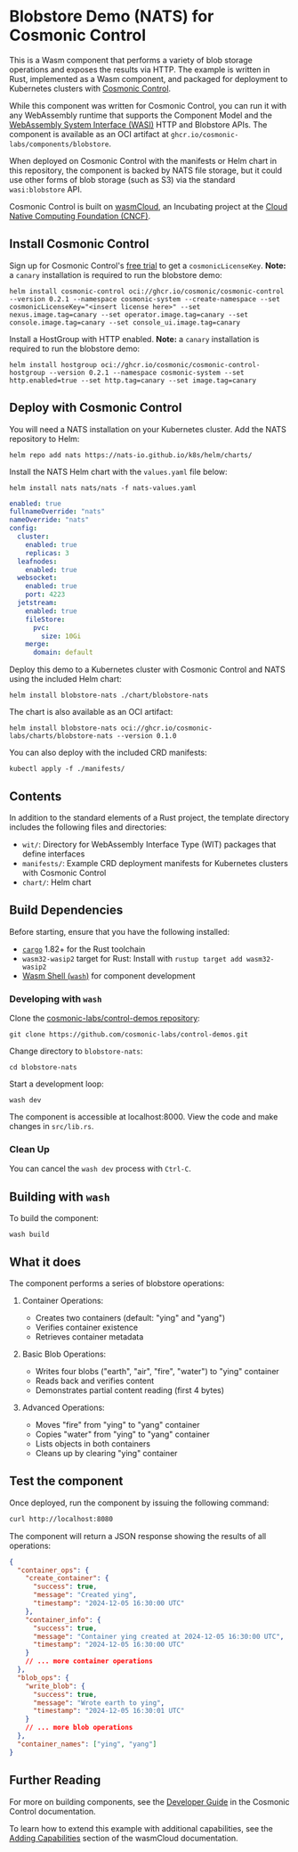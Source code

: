 # Blobstore Demo (NATS) for Cosmonic Control

This is a Wasm component that performs a variety of blob storage operations and exposes the results via HTTP. The example is written in Rust, implemented as a Wasm component, and packaged for deployment to Kubernetes clusters with [Cosmonic Control](https://cosmonic.com/docs/). 

While this component was written for Cosmonic Control, you can run it with any WebAssembly runtime that supports the Component Model and the [WebAssembly System Interface (WASI)](https://wasi.dev/) HTTP and Blobstore APIs. The component is available as an OCI artifact at `ghcr.io/cosmonic-labs/components/blobstore`.

When deployed on Cosmonic Control with the manifests or Helm chart in this repository, the component is backed by NATS file storage, but it could use other forms of blob storage (such as S3) via the standard `wasi:blobstore` API.

Cosmonic Control is built on [wasmCloud](https://wasmcloud.com/), an Incubating project at the [Cloud Native Computing Foundation (CNCF)](https://www.cncf.io/).

## Install Cosmonic Control

Sign up for Cosmonic Control's [free trial](https://cosmonic.com/trial) to get a `cosmonicLicenseKey`. **Note:** a `canary` installation is required to run the blobstore demo:

```shell
helm install cosmonic-control oci://ghcr.io/cosmonic/cosmonic-control --version 0.2.1 --namespace cosmonic-system --create-namespace --set cosmonicLicenseKey="<insert license here>" --set nexus.image.tag=canary --set operator.image.tag=canary --set console.image.tag=canary --set console_ui.image.tag=canary
```

Install a HostGroup with HTTP enabled. **Note:** a `canary` installation is required to run the blobstore demo:  

```shell
helm install hostgroup oci://ghcr.io/cosmonic/cosmonic-control-hostgroup --version 0.2.1 --namespace cosmonic-system --set http.enabled=true --set http.tag=canary --set image.tag=canary
```

## Deploy with Cosmonic Control

You will need a NATS installation on your Kubernetes cluster. Add the NATS repository to Helm:

```shell
helm repo add nats https://nats-io.github.io/k8s/helm/charts/
```

Install the NATS Helm chart with the `values.yaml` file below:

```shell
helm install nats nats/nats -f nats-values.yaml
```
```yaml
enabled: true
fullnameOverride: "nats"
nameOverride: "nats"
config:
  cluster:
    enabled: true
    replicas: 3
  leafnodes:
    enabled: true
  websocket:
    enabled: true
    port: 4223
  jetstream:
    enabled: true
    fileStore:
      pvc:
        size: 10Gi
    merge:
      domain: default
```

Deploy this demo to a Kubernetes cluster with Cosmonic Control and NATS using the included Helm chart:

```shell
helm install blobstore-nats ./chart/blobstore-nats
```

The chart is also available as an OCI artifact:

```shell
helm install blobstore-nats oci://ghcr.io/cosmonic-labs/charts/blobstore-nats --version 0.1.0
```

You can also deploy with the included CRD manifests:

```shell
kubectl apply -f ./manifests/
```

## Contents

In addition to the standard elements of a Rust project, the template directory includes the following files and directories:

- `wit/`: Directory for WebAssembly Interface Type (WIT) packages that define interfaces
- `manifests/`: Example CRD deployment manifests for Kubernetes clusters with Cosmonic Control
- `chart/`: Helm chart

## Build Dependencies

Before starting, ensure that you have the following installed:

- [`cargo`](https://www.rust-lang.org/tools/install) 1.82+ for the Rust toolchain
- `wasm32-wasip2` target for Rust: Install with `rustup target add wasm32-wasip2`
- [Wasm Shell (`wash`)](https://github.com/wasmCloud/wash) for component development

### Developing with `wash`

Clone the [cosmonic-labs/control-demos repository](https://github.com/cosmonic-labs/control-demos): 

```shell
git clone https://github.com/cosmonic-labs/control-demos.git
```

Change directory to `blobstore-nats`:

```shell
cd blobstore-nats
```

Start a development loop:

```shell
wash dev
```

The component is accessible at localhost:8000. View the code and make changes in `src/lib.rs`.

### Clean Up

You can cancel the `wash dev` process with `Ctrl-C`.

## Building with `wash`

To build the component:

```shell
wash build
```

## What it does

The component performs a series of blobstore operations:

1. Container Operations:
   - Creates two containers (default: "ying" and "yang")
   - Verifies container existence
   - Retrieves container metadata

2. Basic Blob Operations:
   - Writes four blobs ("earth", "air", "fire", "water") to "ying" container
   - Reads back and verifies content
   - Demonstrates partial content reading (first 4 bytes)

3. Advanced Operations:
   - Moves "fire" from "ying" to "yang" container
   - Copies "water" from "ying" to "yang" container
   - Lists objects in both containers
   - Cleans up by clearing "ying" container

## Test the component

Once deployed, run the component by issuing the following command:

```bash
curl http://localhost:8080
```

The component will return a JSON response showing the results of all operations:

```json
{
  "container_ops": {
    "create_container": {
      "success": true,
      "message": "Created ying",
      "timestamp": "2024-12-05 16:30:00 UTC"
    },
    "container_info": {
      "success": true,
      "message": "Container ying created at 2024-12-05 16:30:00 UTC",
      "timestamp": "2024-12-05 16:30:00 UTC"
    }
    // ... more container operations
  },
  "blob_ops": {
    "write_blob": {
      "success": true,
      "message": "Wrote earth to ying",
      "timestamp": "2024-12-05 16:30:01 UTC"
    }
    // ... more blob operations
  },
  "container_names": ["ying", "yang"]
}
```

## Further Reading

For more on building components, see the [Developer Guide](https://cosmonic.com/docs/developer-guide/developing-webassembly-components) in the Cosmonic Control documentation. 

To learn how to extend this example with additional capabilities, see the [Adding Capabilities](https://wasmcloud.com/docs/tour/adding-capabilities?lang=rust) section of the wasmCloud documentation.